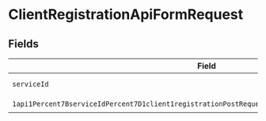 # ClientRegistrationApiFormRequest


## Fields

| Field                                                                                                                                                                                                                             | Type                                                                                                                                                                                                                              | Required                                                                                                                                                                                                                          | Description                                                                                                                                                                                                                       |
| --------------------------------------------------------------------------------------------------------------------------------------------------------------------------------------------------------------------------------- | --------------------------------------------------------------------------------------------------------------------------------------------------------------------------------------------------------------------------------- | --------------------------------------------------------------------------------------------------------------------------------------------------------------------------------------------------------------------------------- | --------------------------------------------------------------------------------------------------------------------------------------------------------------------------------------------------------------------------------- |
| `serviceId`                                                                                                                                                                                                                       | *String*                                                                                                                                                                                                                          | :heavy_check_mark:                                                                                                                                                                                                                | A service ID.                                                                                                                                                                                                                     |
| `1api1Percent7BserviceIdPercent7D1client1registrationPostRequestBodyContentApplication1jsonSchema`                                                                                                                                | [1api1Percent7BserviceIdPercent7D1client1registrationPostRequestBodyContentApplication1jsonSchema](../../models/components/Oneapi1Percent7BserviceIdPercent7D1client1registrationPostRequestBodyContentApplication1jsonSchema.md) | :heavy_check_mark:                                                                                                                                                                                                                | N/A                                                                                                                                                                                                                               |